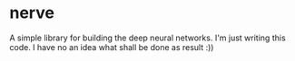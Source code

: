 # nerve
A simple library for building the deep neural networks.
I'm just writing this code. I have no an idea what shall be done as result :))
